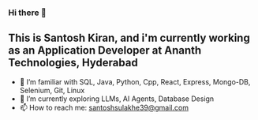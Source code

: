 ### Hi there 👋

## This is Santosh Kiran, and i'm currently working as an Application Developer at Ananth Technologies, Hyderabad

<!--
**Ssulakhe39/Ssulakhe39** is a ✨ _special_ ✨ repository because its `README.md` (this file) appears on your GitHub profile.

Here are some ideas to get you started:
-->
- 🌱 I’m familiar with SQL, Java, Python, Cpp, React, Express, Mongo-DB, Selenium, Git, Linux
- 🔭 I’m currently exploring LLMs, AI Agents, Database Design
- 📫 How to reach me: santoshsulakhe39@gmail.com
<!--

- 👯 I’m looking to collaborate on ...
- 🤔 I’m looking for help with ...
- 💬 Ask me about ...
- 😄 Pronouns: ...
- ⚡ Fun fact: ...
-->
